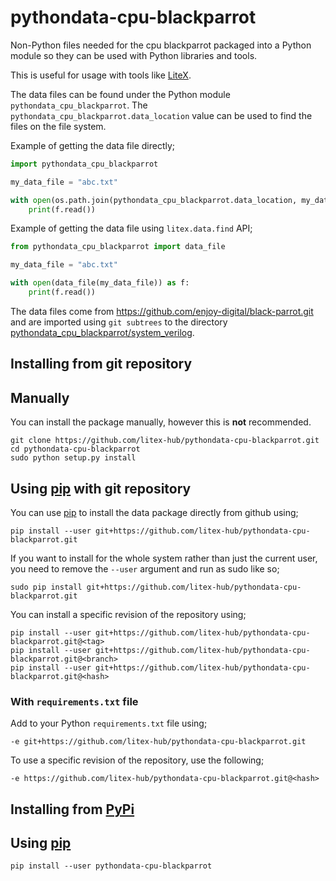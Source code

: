 # pythondata-cpu-blackparrot

Non-Python  files needed for the cpu blackparrot packaged
into a Python module so they can be used with Python libraries and tools.

This is useful for usage with tools like
[LiteX](https://github.com/enjoy-digital/litex.git).

The data files can be found under the Python module `pythondata_cpu_blackparrot`. The
`pythondata_cpu_blackparrot.data_location` value can be used to find the files on the file
system.

Example of getting the data file directly;
```python
import pythondata_cpu_blackparrot

my_data_file = "abc.txt"

with open(os.path.join(pythondata_cpu_blackparrot.data_location, my_data_file)) as f:
    print(f.read())
```

Example of getting the data file using `litex.data.find` API;
```python
from pythondata_cpu_blackparrot import data_file

my_data_file = "abc.txt"

with open(data_file(my_data_file)) as f:
    print(f.read())
```


The data files come from https://github.com/enjoy-digital/black-parrot.git
and are imported using `git subtrees` to the directory
[pythondata_cpu_blackparrot/system_verilog](pythondata_cpu_blackparrot/system_verilog).



## Installing from git repository

## Manually

You can install the package manually, however this is **not** recommended.

```
git clone https://github.com/litex-hub/pythondata-cpu-blackparrot.git
cd pythondata-cpu-blackparrot
sudo python setup.py install
```

## Using [pip](https://pip.pypa.io/) with git repository

You can use [pip](https://pip.pypa.io/) to install the data package directly
from github using;

```
pip install --user git+https://github.com/litex-hub/pythondata-cpu-blackparrot.git
```

If you want to install for the whole system rather than just the current user,
you need to remove the `--user` argument and run as sudo like so;

```
sudo pip install git+https://github.com/litex-hub/pythondata-cpu-blackparrot.git
```

You can install a specific revision of the repository using;
```
pip install --user git+https://github.com/litex-hub/pythondata-cpu-blackparrot.git@<tag>
pip install --user git+https://github.com/litex-hub/pythondata-cpu-blackparrot.git@<branch>
pip install --user git+https://github.com/litex-hub/pythondata-cpu-blackparrot.git@<hash>
```

### With `requirements.txt` file

Add to your Python `requirements.txt` file using;
```
-e git+https://github.com/litex-hub/pythondata-cpu-blackparrot.git
```

To use a specific revision of the repository, use the following;
```
-e https://github.com/litex-hub/pythondata-cpu-blackparrot.git@<hash>
```

## Installing from [PyPi](https://pypi.org/project/pythondata-cpu-blackparrot/)

## Using [pip](https://pip.pypa.io/)

```
pip install --user pythondata-cpu-blackparrot
```
